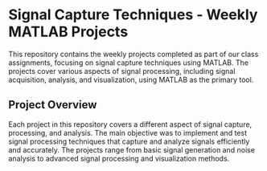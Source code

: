 # Signal Capture Techniques - Weekly MATLAB Projects

This repository contains the weekly projects completed as part of our class assignments, focusing on signal capture techniques using MATLAB. The projects cover various aspects of signal processing, including signal acquisition, analysis, and visualization, using MATLAB as the primary tool.

## Project Overview

Each project in this repository covers a different aspect of signal capture, processing, and analysis. The main objective was to implement and test signal processing techniques that capture and analyze signals efficiently and accurately. The projects range from basic signal generation and noise analysis to advanced signal processing and visualization methods.